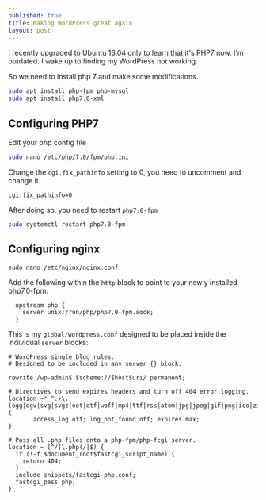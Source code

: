 ```yaml
---
published: true
title: Making WordPress great again
layout: post
---
```

I recently upgraded to Ubuntu 16.04 only to learn that it's PHP7 now. I'm outdated. I wake up to finding my WordPress not working.

So we need to install php 7 and make some modifications.

```sh
sudo apt install php-fpm php-mysql
sudo apt install php7.0-xml
```

## Configuring PHP7

Edit your php config file

```sh
sudo nano /etc/php/7.0/fpm/php.ini
```

Change the `cgi.fix_pathinfo` setting to 0, you need to uncomment and change it.

```
cgi.fix_pathinfo=0
```

After doing so, you need to restart `php7.0-fpm`

```sh
sudo systemctl restart php7.0-fpm
```

## Configuring nginx

```
sudo nano /etc/nginx/nginx.conf
```

Add the following within the `http` block to point to your newly installed php7.0-fpm:

```
  upstream php {
    server unix:/run/php/php7.0-fpm.sock;
  }
```


This is my `global/wordpress.conf` designed to be placed inside the individual `server` blocks:

```
# WordPress single blog rules.
# Designed to be included in any server {} block.

rewrite /wp-admin$ $scheme://$host$uri/ permanent;

# Directives to send expires headers and turn off 404 error logging.
location ~* ^.+\.(ogg|ogv|svg|svgz|eot|otf|woff|mp4|ttf|rss|atom|jpg|jpeg|gif|png|ico|zip|tgz|gz|rar|bz2|doc|xls|exe|ppt|tar|mid|midi|wav|bmp|rtf)$ {
       access_log off; log_not_found off; expires max;
}

# Pass all .php files onto a php-fpm/php-fcgi server.
location ~ [^/]\.php(/|$) {
  if (!-f $document_root$fastcgi_script_name) {
    return 404;
  }
  include snippets/fastcgi-php.conf;
  fastcgi_pass php;
}
```